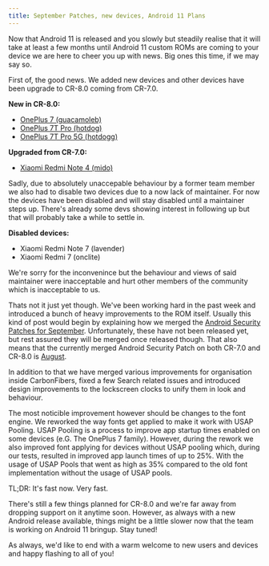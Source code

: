 ```yaml
---
title: September Patches, new devices, Android 11 Plans
---
```


Now that Android 11 is released and you slowly but steadily realise that it will take at least a few months until Android 11 custom ROMs are coming to your device we are here to cheer you up with news. Big ones this time, if we may say so.

First of, the good news. We added new devices and other devices have been upgrade to CR-8.0 coming from CR-7.0.

**New in CR-8.0:**
* [OnePlus 7 (guacamoleb)](https://get.carbonrom.org/device-guacamoleb.html)
* [OnePlus 7T Pro (hotdog)](https://get.carbonrom.org/device-hotdog.html)
* [OnePlus 7T Pro 5G (hotdogg)](https://get.carbonrom.org/device-hotdogg.html)

**Upgraded from CR-7.0:**
* [Xiaomi Redmi Note 4 (mido)](https://get.carbonrom.org/device-mido.html)

Sadly, due to absolutely unaccepable behaviour by a former team member we also had to disable two devices due to a now lack of maintainer.
For now the devices have been disabled and will stay disabled until a maintainer steps up. There's already some devs showing interest in following up but that will probably take a while to settle in.

**Disabled devices:**
* Xiaomi Redmi Note 7 (lavender)
* Xiaomi Redmi 7 (onclite)

We're sorry for the inconvenince but the behaviour and views of said maintainer were inacceptable and hurt other members of the community which is inacceptable to us.

Thats not it just yet though. We've been working hard in the past week and introduced a bunch of heavy improvements to the ROM itself. Usually this kind of post would begin by explaining how we merged the [Android Security Patches for September](https://source.android.com/security/bulletin/2020-09-01). Unfortunately, these have not been released yet, but rest assured they will be merged once released though. That also means that the currently merged Android Security Patch on both CR-7.0 and CR-8.0 is [August](https://source.android.com/security/bulletin/2020-08-01).

In addition to that we have merged various improvements for organisation inside CarbonFibers, fixed a few Search related issues and introduced design improvements to the lockscreen clocks to unify them in look and behaviour.

The most noticible improvement however should be changes to the font engine. We reworked the way fonts get applied to make it work with USAP Pooling. USAP Pooling is a process to improve app startup times enabled on some devices (e.G. The OnePlus 7 family). However, during the rework we also improved font applying for devices without USAP pooling which, during our tests, resulted in improved app launch times of up to 25%. With the usage of USAP Pools that went as high as 35% compared to the old font implementation without the usage of USAP pools.

TL;DR: It's fast now. Very fast.

There's still a few things planned for CR-8.0 and we're far away from dropping support on it anytime soon. However, as always with a new Android release available, things might be a little slower now that the team is working on Android 11 bringup. Stay tuned!

As always, we'd like to end with a warm welcome to new users and devices and happy flashing to all of you!